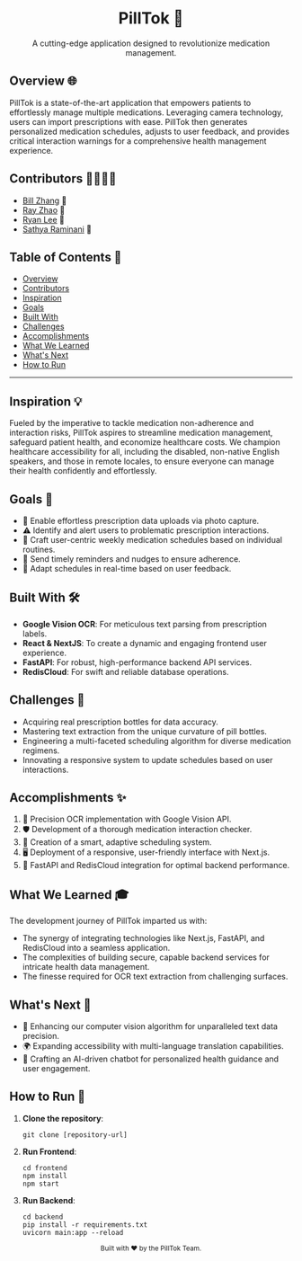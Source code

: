 <h1 align="center">PillTok 💊</h1>

<p align="center">
  A cutting-edge application designed to revolutionize medication management.
</p>

## Overview 🌐

PillTok is a state-of-the-art application that empowers patients to effortlessly manage multiple medications. Leveraging camera technology, users can import prescriptions with ease. PillTok then generates personalized medication schedules, adjusts to user feedback, and provides critical interaction warnings for a comprehensive health management experience.

## Contributors 👨‍🔬👩‍💻

- [Bill Zhang](mailto:billzhangsc@gmail.com) 📧
- [Ray Zhao](mailto:rdszhao@gmail.com) 📧
- [Ryan Lee](mailto:13leeryan@gmail.com) 📧
- [Sathya Raminani](mailto:sat2400nr@gmail.com) 📧

## Table of Contents 📖

- [Overview](#overview-)
- [Contributors](#contributors-👨‍🔬👩‍💻)
- [Inspiration](#inspiration-💡)
- [Goals](#goals-🎯)
- [Built With](#built-with-🛠️)
- [Challenges](#challenges-🚧)
- [Accomplishments](#accomplishments-✨)
- [What We Learned](#what-we-learned-🎓)
- [What's Next](#whats-next-🔮)
- [How to Run](#how-to-run-🚀)

---

## Inspiration 💡

Fueled by the imperative to tackle medication non-adherence and interaction risks, PillTok aspires to streamline medication management, safeguard patient health, and economize healthcare costs. We champion healthcare accessibility for all, including the disabled, non-native English speakers, and those in remote locales, to ensure everyone can manage their health confidently and effortlessly.

## Goals 🎯

- 📸 Enable effortless prescription data uploads via photo capture.
- ⚠️ Identify and alert users to problematic prescription interactions.
- 📅 Craft user-centric weekly medication schedules based on individual routines.
- 📲 Send timely reminders and nudges to ensure adherence.
- 🔄 Adapt schedules in real-time based on user feedback.

## Built With 🛠️

- **Google Vision OCR**: For meticulous text parsing from prescription labels.
- **React & NextJS**: To create a dynamic and engaging frontend user experience.
- **FastAPI**: For robust, high-performance backend API services.
- **RedisCloud**: For swift and reliable database operations.

## Challenges 🚧

- Acquiring real prescription bottles for data accuracy.
- Mastering text extraction from the unique curvature of pill bottles.
- Engineering a multi-faceted scheduling algorithm for diverse medication regimens.
- Innovating a responsive system to update schedules based on user interactions.

## Accomplishments ✨

1. 🎯 Precision OCR implementation with Google Vision API.
2. 🛡️ Development of a thorough medication interaction checker.
3. 📆 Creation of a smart, adaptive scheduling system.
4. 🖥️ Deployment of a responsive, user-friendly interface with Next.js.
5. 🚀 FastAPI and RedisCloud integration for optimal backend performance.

## What We Learned 🎓

The development journey of PillTok imparted us with:

- The synergy of integrating technologies like Next.js, FastAPI, and RedisCloud into a seamless application.
- The complexities of building secure, capable backend services for intricate health data management.
- The finesse required for OCR text extraction from challenging surfaces.

## What's Next 🔮

- 🧠 Enhancing our computer vision algorithm for unparalleled text data precision.
- 🌍 Expanding accessibility with multi-language translation capabilities.
- 🤖 Crafting an AI-driven chatbot for personalized health guidance and user engagement.

## How to Run 🚀

1. **Clone the repository**:
   ```
   git clone [repository-url]
   ```
2. **Run Frontend**:
   ```
   cd frontend
   npm install
   npm start
   ```
3. **Run Backend**:
   ```
   cd backend
   pip install -r requirements.txt
   uvicorn main:app --reload
   ```

<div align="center">
  <sub>Built with ❤️ by the PillTok Team.</sub>
</div>
